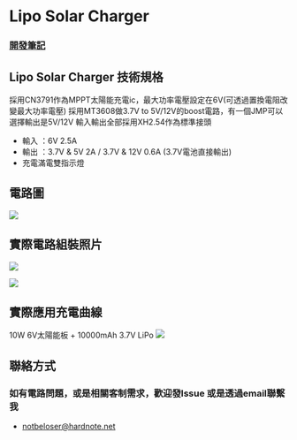 # Lipo Solar Charger
### [開發筆記](http://blog.hardnote.net/2019/12/lipo_solar_charger/ "開發筆記")
## Lipo Solar Charger 技術規格
採用CN3791作為MPPT太陽能充電ic，最大功率電壓設定在6V(可透過置換電阻改變最大功率電壓)
採用MT3608做3.7V to 5V/12V的boost電路，有一個JMP可以選擇輸出是5V/12V
輸入輸出全部採用XH2.54作為標準接頭
- 輸入 ：6V 2.5A
- 輸出 ：3.7V & 5V 2A / 3.7V & 12V 0.6A (3.7V電池直接輸出)
- 充電滿電雙指示燈

## 電路圖
![](http://blog.hardnote.net/wp-content/uploads/2019/12/%E6%93%B7%E5%8F%96%E9%81%B8%E5%8F%96%E5%8D%80%E5%9F%9F_012-1024x793.png)

## 實際電路組裝照片
![](http://blog.hardnote.net/wp-content/uploads/2019/12/79531813_614350809105481_2424398056637071360_n-768x1024.jpg)

![](http://blog.hardnote.net/wp-content/uploads/2019/12/78480530_552882678594220_5721896804874715136_n-768x1024.jpg)

## 實際應用充電曲線
10W 6V太陽能板 + 10000mAh 3.7V LiPo
![](https://scontent.ftpe9-1.fna.fbcdn.net/v/t1.0-9/78063273_3443633719010095_7785702395320729600_o.jpg?_nc_cat=111&_nc_ohc=7yeX2J-grjwAQni4K8S6Y51LW-ix_bpyKIPkzQD5_6oG47b4cF6veOCRg&_nc_ht=scontent.ftpe9-1.fna&oh=9084535b6db85b388bbec4afbc3b7e2c&oe=5E769A40)

## 聯絡方式
### 如有電路問題，或是相關客制需求，歡迎發Issue 或是透過email聯繫我 
- notbeloser@hardnote.net

